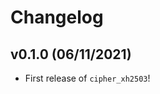 # Changelog

<!--next-version-placeholder-->

## v0.1.0 (06/11/2021)

- First release of `cipher_xh2503`!